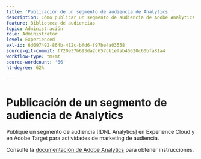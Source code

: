 ```yaml
---
title: 'Publicación de un segmento de audiencia de Analytics '
description: Cómo publicar un segmento de audiencia de Adobe Analytics en Experience Cloud y Adobe Target para actividades de marketing para audiencias.
feature: Biblioteca de audiencias
topic: Administración
role: Administrator
level: Experienced
exl-id: 6d097492-864b-412c-bfd6-f97be4a03558
source-git-commit: f720e37b693da2c657cb1efab45620c60bfa81a4
workflow-type: tm+mt
source-wordcount: '66'
ht-degree: 62%

---
```


# Publicación de un segmento de audiencia de Analytics

Publique un segmento de audiencia [!DNL Analytics] en Experience Cloud y en Adobe Target para actividades de marketing de audiencia.

Consulte la [documentación de Adobe Analytics](https://experienceleague.adobe.com/docs/analytics/components/segmentation/segmentation-workflow/seg-publish.html?lang=en) para obtener instrucciones.
